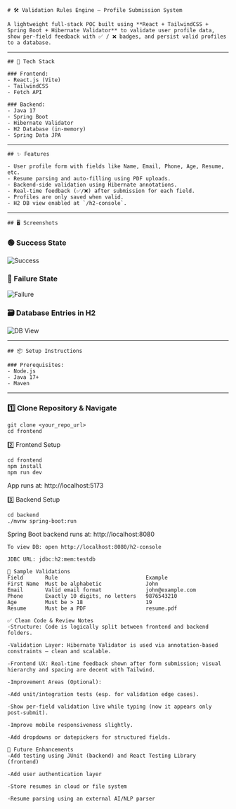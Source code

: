 ```
# 🛠️ Validation Rules Engine – Profile Submission System

A lightweight full-stack POC built using **React + TailwindCSS + Spring Boot + Hibernate Validator** to validate user profile data, show per-field feedback with ✅ / ❌ badges, and persist valid profiles to a database.
```
---
```
## 🚀 Tech Stack

### Frontend:
- React.js (Vite)
- TailwindCSS
- Fetch API

### Backend:
- Java 17
- Spring Boot
- Hibernate Validator
- H2 Database (in-memory)
- Spring Data JPA
```
---
```
## ✨ Features

- User profile form with fields like Name, Email, Phone, Age, Resume, etc.
- Resume parsing and auto-filling using PDF uploads.
- Backend-side validation using Hibernate annotations.
- Real-time feedback (✅/❌) after submission for each field.
- Profiles are only saved when valid.
- H2 DB view enabled at `/h2-console`.
```
---
```
## 🖥️ Screenshots
```
### 🟢 Success State

![Success](./screenshots/Screenshot%202025-06-27%20at%204.17.23 AM.png)

### 🔴 Failure State

![Failure](./screenshots/Screenshot%202025-06-27%20at%204.15.16 AM.png)

### 🗃️ Database Entries in H2

![DB View](./screenshots/Screenshot%202025-06-27%20at%204.18.24 AM.png)

---

```
## 📦 Setup Instructions

### Prerequisites:
- Node.js
- Java 17+
- Maven
```
---

### 1️⃣ Clone Repository & Navigate

```
git clone <your_repo_url>
cd frontend
```
2️⃣ Frontend Setup

```
cd frontend
npm install
npm run dev
```
App runs at: http://localhost:5173

3️⃣ Backend Setup

```
cd backend
./mvnw spring-boot:run
```
Spring Boot backend runs at: http://localhost:8080


```
To view DB: open http://localhost:8080/h2-console

JDBC URL: jdbc:h2:mem:testdb
```

```
📄 Sample Validations
Field	    Rule	                        Example
First Name	Must be alphabetic	            John
Email	    Valid email format	            john@example.com
Phone	    Exactly 10 digits, no letters	9876543210
Age	        Must be > 18	                19
Resume	    Must be a PDF	                resume.pdf
```

```
✅ Clean Code & Review Notes
-Structure: Code is logically split between frontend and backend folders.

-Validation Layer: Hibernate Validator is used via annotation-based constraints – clean and scalable.

-Frontend UX: Real-time feedback shown after form submission; visual hierarchy and spacing are decent with Tailwind.

-Improvement Areas (Optional):

-Add unit/integration tests (esp. for validation edge cases).

-Show per-field validation live while typing (now it appears only post-submit).

-Improve mobile responsiveness slightly.

-Add dropdowns or datepickers for structured fields.
```

```
🧪 Future Enhancements
-Add testing using JUnit (backend) and React Testing Library (frontend)

-Add user authentication layer

-Store resumes in cloud or file system

-Resume parsing using an external AI/NLP parser
```



